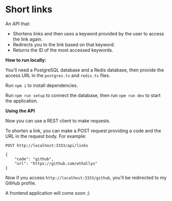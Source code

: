 # Short links

An API that:
- Shortens links and then uses a keyword provided by the user to access the link again.
- Redirects you to the link based on that keyword.
- Returns the ID of the most accessed keywords.

**How to run locally:**

You'll need a PostgreSQL database and a Redis database, then provide the access URL in the `postgres.ts` and `redis.ts` files.

Run `npm i` to install dependencies.

Run `npm run setup` to connect the database, then run `npm run dev` to start the application.

**Using the API**

Now you can use a REST client to make requests.

To shorten a link, you can make a POST request providing a code and the URL in the request body. For example:
```
POST http://localhost:3333/api/links

{
    "code": "github",
    "url": "https://github.com/wthallys"
}
```
Now if you access `http://localhost:3333/github`, you'll be redirected to my GitHub profile.

A frontend application will come soon ;)